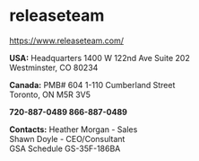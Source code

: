 # releaseteam
https://www.releaseteam.com/

<b>USA:</b>
Headquarters
1400 W 122nd Ave Suite 202<br>
Westminster, CO 80234<br>

<b>Canada:</b>
PMB# 604 1-110 Cumberland Street <br>
Toronto, ON M5R 3V5<br>

<b>720-887-0489
866-887-0489</b>

<b>Contacts:</b>
Heather Morgan - Sales<br>
Shawn Doyle - CEO/Consultant<br>
GSA Schedule GS-35F-186BA
